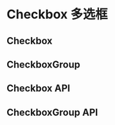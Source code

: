 # Checkbox 多选框

<!--@include: ./parts/basic-1.md-->

## Checkbox

<!--@include: ./parts/basic-2.md-->

## CheckboxGroup

<!--@include: ./parts/basic-3.md-->

## Checkbox API

<!--@include: ./parts/basic-4.md-->

## CheckboxGroup API

<!--@include: ./parts/basic-5.md-->
